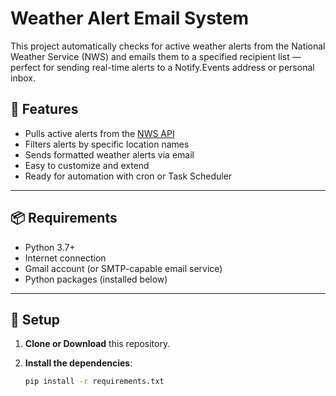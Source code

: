# Weather Alert Email System

This project automatically checks for active weather alerts from the National Weather Service (NWS) and emails them to a specified recipient list — perfect for sending real-time alerts to a Notify.Events address or personal inbox.

## 🔧 Features

- Pulls active alerts from the [NWS API](https://api.weather.gov/alerts/active)
- Filters alerts by specific location names
- Sends formatted weather alerts via email
- Easy to customize and extend
- Ready for automation with cron or Task Scheduler

---

## 📦 Requirements

- Python 3.7+
- Internet connection
- Gmail account (or SMTP-capable email service)
- Python packages (installed below)

---

## 🚀 Setup

1. **Clone or Download** this repository.

2. **Install the dependencies**:
   ```bash
   pip install -r requirements.txt
